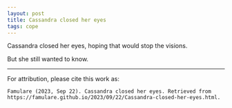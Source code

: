 ```yaml
---
layout: post
title: Cassandra closed her eyes
tags: cope
---
```


Cassandra closed her eyes, hoping that would stop the visions. 

But she still wanted to know. 


___

For attribution, please cite this work as:

`Famulare (2023, Sep 22). Cassandra closed her eyes. Retrieved from https://famulare.github.io/2023/09/22/Cassandra-closed-her-eyes.html.`
